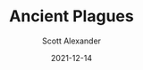 ---
layout: podcast
title: "Ancient Plagues"
author: Scott Alexander
description: https://astralcodexten.substack.com/p/ancient-plagues
date: 2021-12-14
length: 1931523
duration: 483
guid: ancient-plagues
---